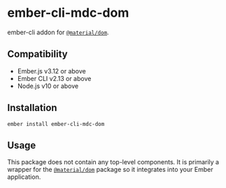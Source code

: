 ember-cli-mdc-dom
======================

ember-cli addon for [`@material/dom`](https://github.com/material-components/material-components-web/tree/master/packages/mdc-dom).


Compatibility
------------------------------------------------------------------------------

* Ember.js v3.12 or above
* Ember CLI v2.13 or above
* Node.js v10 or above


Installation
------------

    ember install ember-cli-mdc-dom

Usage
------

This package does not contain any top-level components. It is primarily a wrapper
for the [`@material/dom`](https://github.com/material-components/material-components-web/tree/master/packages/mdc-dom)
package so it integrates into your Ember application.
